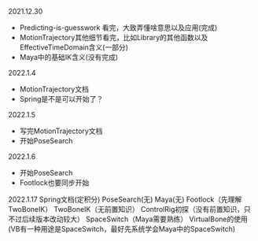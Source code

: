 2021.12.30
* Predicting-is-guesswork 看完，大致弄懂啥意思以及应用(完成)
* MotionTrajectory其他细节看完，比如Library的其他函数以及EffectiveTimeDomain含义(一部分)
* Maya中的基础IK含义(没有完成)

2022.1.4
* MotionTrajectory文档
* Spring是不是可以开始了？


2022.1.5
* 写完MotionTrajectory文档
* 开始PoseSearch

2022.1.6
* 开始PoseSearch
* Footlock也要同步开始

2022.1.17
Spring文档(定积分)
PoseSearch(无)
Maya(无)
Footlock（先理解TwoBoneIK）
TwoBoneIK（无前置知识）
ControlRig初探（没有前置知识，只不过后续版本改动较大）
SpaceSwitch（Maya需要熟练）
VirtualBone的使用(VB有一种用途是SpaceSwitch，最好先系统学会Maya中的SpaceSwitch)



